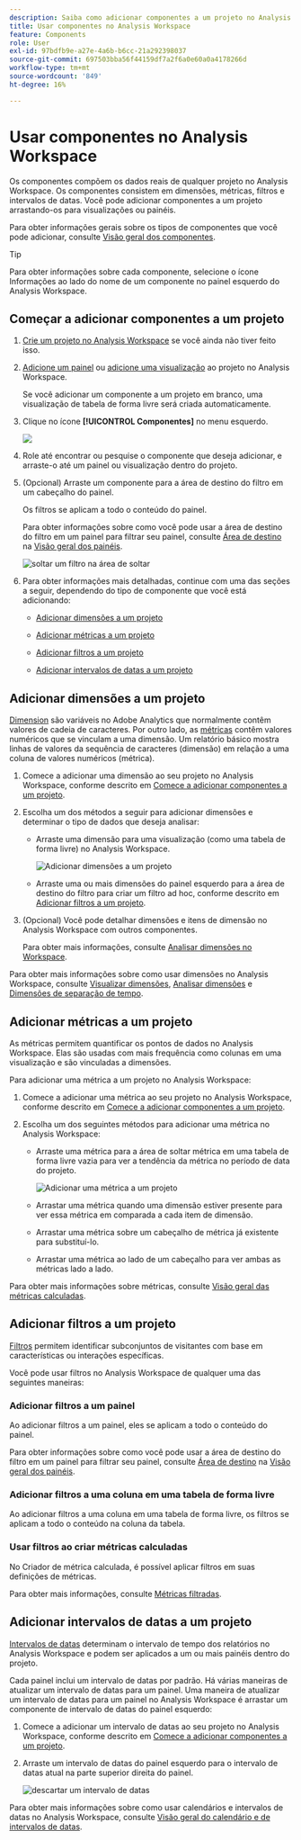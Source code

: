 ```yaml
---
description: Saiba como adicionar componentes a um projeto no Analysis Workspace
title: Usar componentes no Analysis Workspace
feature: Components
role: User
exl-id: 97bdfb9e-a27e-4a6b-b6cc-21a292398037
source-git-commit: 697503bba56f44159df7a2f6a0e60a0a4178266d
workflow-type: tm+mt
source-wordcount: '849'
ht-degree: 16%

---
```


# Usar componentes no Analysis Workspace

Os componentes compõem os dados reais de qualquer projeto no Analysis Workspace. Os componentes consistem em dimensões, métricas, filtros e intervalos de datas. Você pode adicionar componentes a um projeto arrastando-os para visualizações ou painéis.

Para obter informações gerais sobre os tipos de componentes que você pode adicionar, consulte [Visão geral dos componentes](/help/components/overview.md).

>[!TIP]
>
>Para obter informações sobre cada componente, selecione o ícone Informações ao lado do nome de um componente no painel esquerdo do Analysis Workspace.

## Começar a adicionar componentes a um projeto

1. [Crie um projeto no Analysis Workspace](/help/analysis-workspace/build-workspace-project/create-projects.md) se você ainda não tiver feito isso.

1. [Adicione um painel](/help/analysis-workspace/c-panels/panels.md) ou [adicione uma visualização](/help/analysis-workspace/visualizations/freeform-analysis-visualizations.md#add-visualizations-to-a-panel) ao projeto no Analysis Workspace.

   Se você adicionar um componente a um projeto em branco, uma visualização de tabela de forma livre será criada automaticamente.

1. Clique no ícone **[!UICONTROL Componentes]** no menu esquerdo.

   ![](assets/build-components.png)

1. Role até encontrar ou pesquise o componente que deseja adicionar, e arraste-o até um painel ou visualização dentro do projeto.

1. (Opcional) Arraste um componente para a área de destino do filtro em um cabeçalho do painel.

   Os filtros se aplicam a todo o conteúdo do painel.

   Para obter informações sobre como você pode usar a área de destino do filtro em um painel para filtrar seu painel, consulte [Área de destino](/help/analysis-workspace/c-panels/panels.md#drop-zone) na [Visão geral dos painéis](/help/analysis-workspace/c-panels/panels.md).

   ![soltar um filtro na área de soltar](assets/filter-dropzone.png)

1. Para obter informações mais detalhadas, continue com uma das seções a seguir, dependendo do tipo de componente que você está adicionando:

   * [Adicionar dimensões a um projeto](#add-dimensions-to-a-project)

   * [Adicionar métricas a um projeto](#add-metrics-to-a-project)

   * [Adicionar filtros a um projeto](#add-filters-to-a-project)

   * [Adicionar intervalos de datas a um projeto](#add-date-ranges-to-a-project)

## Adicionar dimensões a um projeto

[Dimension](/help/components/dimensions/overview.md) são variáveis no Adobe Analytics que normalmente contêm valores de cadeia de caracteres. Por outro lado, as [métricas](/help/components/calc-metrics/calc-metr-overview.md) contêm valores numéricos que se vinculam a uma dimensão. Um relatório básico mostra linhas de valores da sequência de caracteres (dimensão) em relação a uma coluna de valores numéricos (métrica).

1. Comece a adicionar uma dimensão ao seu projeto no Analysis Workspace, conforme descrito em [Comece a adicionar componentes a um projeto](#begin-adding-components-to-a-project).

1. Escolha um dos métodos a seguir para adicionar dimensões e determinar o tipo de dados que deseja analisar:

   * Arraste uma dimensão para uma visualização (como uma tabela de forma livre) no Analysis Workspace.

     ![Adicionar dimensões a um projeto](assets/add-dimensions.png)

   * Arraste uma ou mais dimensões do painel esquerdo para a área de destino do filtro para criar um filtro ad hoc, conforme descrito em [Adicionar filtros a um projeto](#add-filters-to-a-project).

1. (Opcional) Você pode detalhar dimensões e itens de dimensão no Analysis Workspace com outros componentes.

   Para obter mais informações, consulte [Analisar dimensões no Workspace](/help/components/dimensions/t-breakdown-fa.md).

Para obter mais informações sobre como usar dimensões no Analysis Workspace, consulte [Visualizar dimensões](/help/components/dimensions/view-dimensions.md), [Analisar dimensões](/help/components/dimensions/t-breakdown-fa.md) e [Dimensões de separação de tempo](/help/components/dimensions/time-parting-dimensions.md).

## Adicionar métricas a um projeto

As métricas permitem quantificar os pontos de dados no Analysis Workspace. Elas são usadas com mais frequência como colunas em uma visualização e são vinculadas a dimensões.

Para adicionar uma métrica a um projeto no Analysis Workspace:

1. Comece a adicionar uma métrica ao seu projeto no Analysis Workspace, conforme descrito em [Comece a adicionar componentes a um projeto](#begin-adding-components-to-a-project).

1. Escolha um dos seguintes métodos para adicionar uma métrica no Analysis Workspace:

   * Arraste uma métrica para a área de soltar métrica em uma tabela de forma livre vazia para ver a tendência da métrica no período de data do projeto.

     ![Adicionar uma métrica a um projeto](assets/add-metrics.png)

   * Arrastar uma métrica quando uma dimensão estiver presente para ver essa métrica em comparada a cada item de dimensão.

   * Arrastar uma métrica sobre um cabeçalho de métrica já existente para substituí-lo.

   * Arrastar uma métrica ao lado de um cabeçalho para ver ambas as métricas lado a lado.

Para obter mais informações sobre métricas, consulte [Visão geral das métricas calculadas](/help/components/calc-metrics/calc-metr-overview.md).

## Adicionar filtros a um projeto

[Filtros](/help/components/filters/filters-overview.md) permitem identificar subconjuntos de visitantes com base em características ou interações específicas.

Você pode usar filtros no Analysis Workspace de qualquer uma das seguintes maneiras:

### Adicionar filtros a um painel

Ao adicionar filtros a um painel, eles se aplicam a todo o conteúdo do painel.

Para obter informações sobre como você pode usar a área de destino do filtro em um painel para filtrar seu painel, consulte [Área de destino](/help/analysis-workspace/c-panels/panels.md#drop-zone) na [Visão geral dos painéis](/help/analysis-workspace/c-panels/panels.md).

### Adicionar filtros a uma coluna em uma tabela de forma livre

Ao adicionar filtros a uma coluna em uma tabela de forma livre, os filtros se aplicam a todo o conteúdo na coluna da tabela.

### Usar filtros ao criar métricas calculadas

No Criador de métrica calculada, é possível aplicar filtros em suas definições de métricas.

Para obter mais informações, consulte [Métricas filtradas](/help/components/calc-metrics/cm-workflow/metrics-with-segments.md).

## Adicionar intervalos de datas a um projeto

[Intervalos de datas](/help/components/date-ranges/custom-date-ranges.md) determinam o intervalo de tempo dos relatórios no Analysis Workspace e podem ser aplicados a um ou mais painéis dentro do projeto.

Cada painel inclui um intervalo de datas por padrão. Há várias maneiras de atualizar um intervalo de datas para um painel. Uma maneira de atualizar um intervalo de datas para um painel no Analysis Workspace é arrastar um componente de intervalo de datas do painel esquerdo:

1. Comece a adicionar um intervalo de datas ao seu projeto no Analysis Workspace, conforme descrito em [Comece a adicionar componentes a um projeto](#begin-adding-components-to-a-project).

1. Arraste um intervalo de datas do painel esquerdo para o intervalo de datas atual na parte superior direita do painel.

   ![descartar um intervalo de datas](assets/daterange-drop.png)

Para obter mais informações sobre como usar calendários e intervalos de datas no Analysis Workspace, consulte [Visão geral do calendário e de intervalos de datas](/help/components/date-ranges/custom-date-ranges.md).
